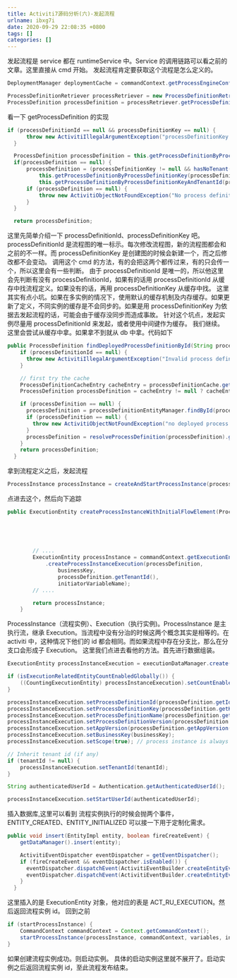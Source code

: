 ```yaml
---
title: Activiti7源码分析(六)-发起流程
urlname: ibxg7i
date: 2020-09-29 22:08:35 +0800
tags: []
categories: []
---
```


发起流程是 service 都在 runtimeService 中。Service 的调用链路可以看之前的文章。这里直接从 cmd 开始。
发起流程肯定要获取这个流程是怎么定义的。

```java
DeploymentManager deploymentCache = commandContext.getProcessEngineConfiguration().getDeploymentManager();

ProcessDefinitionRetriever processRetriever = new ProcessDefinitionRetriever(this.tenantId, deploymentCache);
ProcessDefinition processDefinition = processRetriever.getProcessDefinition(this.processDefinitionId, this.processDefinitionKey);
```

看一下 getProcessDefinition 的实现

```java
if (processDefinitionId == null && processDefinitionKey == null) {
      throw new ActivitiIllegalArgumentException("processDefinitionKey and processDefinitionId are null");
  }

  ProcessDefinition processDefinition = this.getProcessDefinitionByProcessDefinitionId(processDefinitionId, deploymentCache);
  if(processDefinition == null) {
      processDefinition = (processDefinitionKey != null && hasNoTenant(tenantId)) ?
          this.getProcessDefinitionByProcessDefinitionKey(processDefinitionKey, deploymentCache):
          this.getProcessDefinitionByProcessDefinitionKeyAndTenantId(processDefinitionKey, tenantId, deploymentCache);
      if (processDefinition == null) {
          throw new ActivitiObjectNotFoundException("No process definition found for key '" + processDefinitionKey + "' for tenant identifier " + tenantId, ProcessDefinition.class);
      }
  }

  return processDefinition;
```

这里先简单介绍一下 processDefinitionId、processDefinitionKey 吧。processDefinitionId 是流程图的唯一标示。每次修改流程图，新的流程图都会和之前的不一样。而 processDefinitionKey 是创建图的时候会新建一个，而之后修改都不会变动。
调用这个 cmd 的方法，有的会把这两个都传过来，有的只会传一个，所以这里会有一些判断。
由于 processDefinitionId 是唯一的，所以他这里会先判断有没有 processDefinitionId，如果有的话用 processDefinitionId 从缓存中找流程定义。如果没有的话，再用 processDefinitionKey 从缓存中找。
这里其实有点小坑。如果在多实例的情况下，使用默认的缓存机制及内存缓存。如果更新了定义，不同实例的缓存是不会同步的。如果是用 processDefinitionKey 为依据去发起流程的话，可能会由于缓存没同步而造成事故。
针对这个坑点，发起实例尽量用 processDefinitionId 来发起，或者使用中间键作为缓存。
我们继续。这里会尝试从缓存中拿。如果拿不到就从 db 中拿。代码如下

```java
public ProcessDefinition findDeployedProcessDefinitionById(String processDefinitionId) {
    if (processDefinitionId == null) {
      throw new ActivitiIllegalArgumentException("Invalid process definition id : null");
    }

    // first try the cache
    ProcessDefinitionCacheEntry cacheEntry = processDefinitionCache.get(processDefinitionId);
    ProcessDefinition processDefinition = cacheEntry != null ? cacheEntry.getProcessDefinition() : null;

    if (processDefinition == null) {
      processDefinition = processDefinitionEntityManager.findById(processDefinitionId);
      if (processDefinition == null) {
        throw new ActivitiObjectNotFoundException("no deployed process definition found with id '" + processDefinitionId + "'", ProcessDefinition.class);
      }
      processDefinition = resolveProcessDefinition(processDefinition).getProcessDefinition();
    }
    return processDefinition;
  }
```

拿到流程定义之后，发起流程

```java
ProcessInstance processInstance = createAndStartProcessInstance(processDefinition, businessKey, processInstanceName, variables, transientVariables);
```

点进去这个，然后向下追踪

```java
public ExecutionEntity createProcessInstanceWithInitialFlowElement(ProcessDefinition processDefinition,
                                                                       String businessKey,
                                                                       String processInstanceName,
                                                                       FlowElement initialFlowElement,
                                                                       Process process) {

        // ....
        ExecutionEntity processInstance = commandContext.getExecutionEntityManager()
            .createProcessInstanceExecution(processDefinition,
                businessKey,
                processDefinition.getTenantId(),
                initiatorVariableName);
        // ....

        return processInstance;
    }
```

ProcessInstance（流程实例）、Execution（执行实例)。ProcessInstance 是主执行流，继承 Execution。当流程中没有分治的时候这两个概念其实是相等的。在 activiti 中，这种情况下他们的 id 都会相同。而如果流程中存在分支比，那么在分支口会形成子 Execution。
这里我们点进去看他的方法。首先进行数据组装。

```java
ExecutionEntity processInstanceExecution = executionDataManager.create();

if (isExecutionRelatedEntityCountEnabledGlobally()) {
    ((CountingExecutionEntity) processInstanceExecution).setCountEnabled(true);
}

processInstanceExecution.setProcessDefinitionId(processDefinition.getId());
processInstanceExecution.setProcessDefinitionKey(processDefinition.getKey());
processInstanceExecution.setProcessDefinitionName(processDefinition.getName());
processInstanceExecution.setProcessDefinitionVersion(processDefinition.getVersion());
processInstanceExecution.setAppVersion(processDefinition.getAppVersion());
processInstanceExecution.setBusinessKey(businessKey);
processInstanceExecution.setScope(true); // process instance is always a scope for all child executions

// Inherit tenant id (if any)
if (tenantId != null) {
    processInstanceExecution.setTenantId(tenantId);
}

String authenticatedUserId = Authentication.getAuthenticatedUserId();

processInstanceExecution.setStartUserId(authenticatedUserId);
```

插入数据库,这里可以看到 流程实例执行的时候会抛两个事件，ENTITY_CREATED、ENTITY_INITIALIZED 可以接一下用于定制化需求。

```java
public void insert(EntityImpl entity, boolean fireCreateEvent) {
    getDataManager().insert(entity);

    ActivitiEventDispatcher eventDispatcher = getEventDispatcher();
    if (fireCreateEvent && eventDispatcher.isEnabled()) {
      eventDispatcher.dispatchEvent(ActivitiEventBuilder.createEntityEvent(ActivitiEventType.ENTITY_CREATED, entity));
      eventDispatcher.dispatchEvent(ActivitiEventBuilder.createEntityEvent(ActivitiEventType.ENTITY_INITIALIZED, entity));
    }
  }
```

这里插入的是 ExecutionEntity 对象，他对应的表是 ACT_RU_EXECUTION。然后返回流程实例 id。
回到之前

```java
if (startProcessInstance) {
    CommandContext commandContext = Context.getCommandContext();
    startProcessInstance(processInstance, commandContext, variables, initialFlowElement, transientVariables);
}
```

如果创建流程实例成功。则启动实例。
具体的启动实例这里就不展开了。启动实例之后返回流程实例 id，至此流程发布结束。
